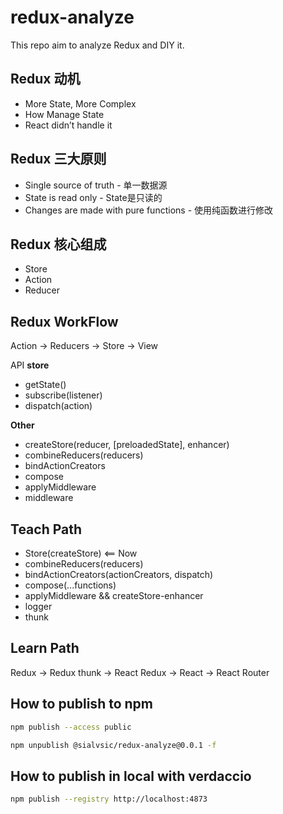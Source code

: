 # redux-analyze
This repo aim to analyze Redux and DIY it. 

## Redux 动机
- More State, More Complex
- How Manage State
- React didn’t handle it

## Redux 三大原则
- Single source of truth - 单一数据源
- State is read only - State是只读的
- Changes are made with pure functions - 使用纯函数进行修改

## Redux 核心组成
- Store 
- Action
- Reducer

## Redux WorkFlow
Action -> Reducers -> Store -> View

API
**store**
- getState()
- subscribe(listener)
- dispatch(action)

**Other**
- createStore(reducer, [preloadedState], enhancer)
- combineReducers(reducers)
- bindActionCreators
- compose
- applyMiddleware
- middleware

## Teach Path
- Store(createStore)   <== Now
- combineReducers(reducers)
- bindActionCreators(actionCreators, dispatch)
- compose(...functions)
- applyMiddleware  && createStore-enhancer
- logger
- thunk

## Learn Path
Redux -> Redux thunk -> React Redux -> React -> React Router

## How to publish to npm
```bash
npm publish --access public
```

```bash
npm unpublish @sialvsic/redux-analyze@0.0.1 -f
```

## How to publish in local with verdaccio
```bash
npm publish --registry http://localhost:4873
```
